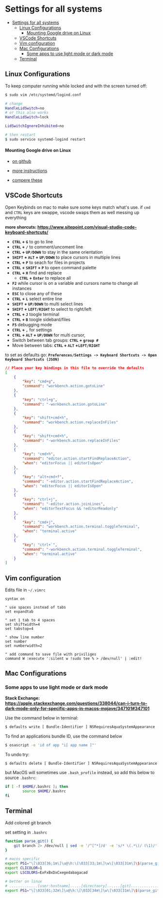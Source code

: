 # Settings for all systems
* [Settings for all systems](#settings-for-all-systems)
  * [Linux Configurations](#linux-configurations)
      * [Mounting Google drive on Linux](#mounting-google-drive-on-linux)
  * [VSCode Shortcuts](#vscode-shortcuts)
  * [Vim configuration](#vim-configuration)
  * [Mac Configurations](#mac-configurations)
    * [Some apps to use light mode or dark mode](#some-apps-to-use-light-mode-or-dark-mode)
  * [Terminal](#terminal)

## Linux Configurations

To keep computer running while locked and with the screen turned off:
```sh
$ sudo vim /etc/systemd/logind.conf

# change
HandleLidSwitch=no 
# or this also works
HandleLidSwitch=lock

LidSwitchIgnoreInhibited=no

# then restart
$ sudo service systemd-logind restart
```

#### Mounting Google drive on Linux

- [on github](https://github.com/astrada/google*drive*ocamlfuse)

- [more instructions](https://linuxhint.com/mount_google_drive_linux_mint/)

- [compere these](https://ostechnix.com/how*to*mount*google*drive*locally*as*virtual*file*system*in*linux/)


## VSCode Shortcuts

Open Keybinds on mac to make sure some keys match what's use. if `cmd` and `CTRL` keys are swappe, vscode swaps them as well messing up everything

**more shorcuts: <https://www.sitepoint.com/visual-studio-code-keyboard-shortcuts/>**

- **`CTRL` + `G`** to go to line
- **`CTRL` + `/`** to comment/uncoment line
- **`CTRL` + `UP/DOWN`** to stay in the same orientation
- **`SHIFT` + `ALT` + `UP/DOWN`** to place cursors in multiple lines
- **`CTRL` + `P`** to seach for files in projects
- **`CTRL` + `SHIFT` + `P`** to open command palette
- **`CTRL` + `H`** find and replace
    - **`CTRL` + `Enter`** to replace all
- **`F2`**  while cursor is on a variable and cursors name to change all instances
- **`ESC`** to close any of these
- **`CTRL` + `L`** select entire line
- **`SHIFT` + `UP/DOWN`** to multi select lines
- **`SHIFT` + `LEFT/RIGHT`** to select to right/left
- **`CTRL` + `J`** toogle terminal
- **`CTRL` + `B`** toogle sidebard/files
- **`F5`** debugging mode
- **`CTRL` + `,`** for settings
- **`CTRL` + `ALT` + `UP/DOWN`** for multi cursor,
- Switch between tab groups: **`CTRL` + `group #`**
- Move between tabs: **`CTRL` + `ALT` +`LEFT/RIGHT`**

to set as defaults go: **`Preferences/Settings -> Keyboard Shortcuts -> Open Keyboard Shortcuts (JSON)`**
```json
// Place your key bindings in this file to override the defaults
[
    {
        "key": "cmd+g",
        "command": "workbench.action.gotoLine"
    },
    {
        "key": "ctrl+g",
        "command": "-workbench.action.gotoLine"
    },
    {
        "key": "shift+cmd+h",
        "command": "workbench.action.replaceInFiles"
    },
    {
        "key": "shift+cmd+h",
        "command": "-workbench.action.replaceInFiles"
    },
    {
        "key": "cmd+h",
        "command": "editor.action.startFindReplaceAction",
        "when": "editorFocus || editorIsOpen"
    },
    {
        "key": "alt+cmd+f",
        "command": "-editor.action.startFindReplaceAction",
        "when": "editorFocus || editorIsOpen"
    },
    {
        "key": "ctrl+j",
        "command": "-editor.action.joinLines",
        "when": "editorTextFocus && !editorReadonly"
    },
    {
        "key": "cmd+j",
        "command": "workbench.action.terminal.toggleTerminal",
        "when": "terminal.active"
    },
    {
        "key": "ctrl+`",
        "command": "-workbench.action.terminal.toggleTerminal",
        "when": "terminal.active"
    }
]
```

## Vim configuration
Edits file in `~/.vimrc`
```vim
syntax on

" use spaces instead of tabs
set expandtab

" set 1 tab to 4 spaces
set shiftwidth=4
set tabstop=4

" show line number
set number
set numberwidth=2

" add command to save file with priviliges
command W :execute ':silent w !sudo tee % > /dev/null' | :edit!
```


## Mac Configurations

### Some apps to use light mode or dark mode
**Stack Exchange: <https://apple.stackexchange.com/questions/338044/can-i-turn-to-dark-mode-only-for-specific-apps-in-macos-mojave/347101#347101>**

Use the command below in terminal:
```sh
$ defaults write [ Bundle-Identifier ] NSRequiresAquaSystemAppearance -bool yes
```
To find an applications bundle ID, use the command below
```sh
$ osascript -e 'id of app "i[ app name ]"'
```

To undo try:
```sh
$ defaults delete [ Bundle-Identifier ] NSRequiresAquaSystemAppearance
```

but MacOS will sometimes use `.bash_profile` instead, so add this below to source `.bashrc`:
```sh
if [ -f $HOME/.bashrc ]; then
        source $HOME/.bashrc
fi
```



## Terminal
Add colored git branch

set setting in `.bashrc`

```sh
function parse_git() {
    git branch 2> /dev/null | sed -e '/^[^*]/d' -e 's/* \(.*\)/ (\1)/'
}

# macos specific
export PS1="\[\033[36;1m\]\u@\h:\[\033[33;1m\]\w\[\033[31m\]\$(parse_git) \[\033[m\]\$ "
export CLICOLOR=1
export LSCOLORS=ExFxBxDxCxegedabagacad

# better on linux
# .............[user:hostname].....[directoory]......[git]....................[$]
export PS1="\[\033[01;32m\]\u@\h:\[\033[34m\]\w\[\033[31m\]\$(parse_git) \[\033[m\]\$ "
```
